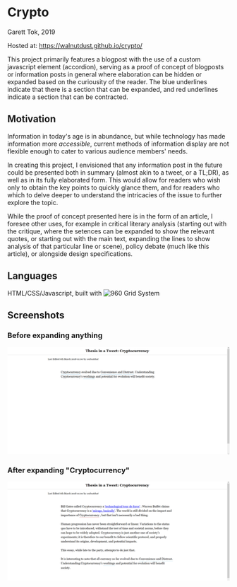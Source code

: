 # Crypto

Garett Tok, 2019

Hosted at: https://walnutdust.github.io/crypto/

This project primarily features a blogpost with the use of a custom javascript element (accordion), serving as a proof of concept of blogposts or information posts in general where elaboration can be hidden or expanded based on the curiousity of the reader. The blue underlines indicate that there is a section that can be expanded, and red underlines indicate a section that can be contracted.

## Motivation
Information in today's age is in abundance, but while technology has made information more *accessible*, current methods of information display are not flexible enough to cater to various audience members' needs. 

In creating this project, I envisioned that any information post in the future could be presented both in summary (almost akin to a tweet, or a TL;DR), as well as in its fully elaborated form. This would allow for readers who wish only to obtain the key points to quickly glance them, and for readers who which to delve deeper to understand the intricacies of the issue to further explore the topic.

While the proof of concept presented here is in the form of an article, I foresee other uses, for example in critical literary analysis (starting out with the critique, where the setences can be expanded to show the relevant quotes, or starting out with the main text, expanding the lines to show analysis of that particular line or scene), policy debate (much like this article), or alongside design specifications.

## Languages
HTML/CSS/Javascript, built with ![960 Grid System](https://960.gs/)

## Screenshots

### Before expanding anything
![Before expansion](https://github.com/walnutdust/crypto/blob/master/before-expanding.png "Before Expansion")

### After expanding "Cryptocurrency"
![After expansion](https://github.com/walnutdust/crypto/blob/master/after-expanding.png "After Expansion")
